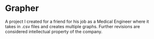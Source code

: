 # Grapher
A project I created for a friend for his job as a Medical Engineer where it takes in .csv files and creates multiple graphs. Further revisions are considered intellectual property of the company.
